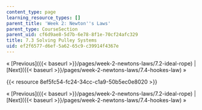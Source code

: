 ```yaml
---
content_type: page
learning_resource_types: []
parent_title: 'Week 2: Newton''s Laws'
parent_type: CourseSection
parent_uid: cf6d9ae8-5d7b-6e78-8f1e-70cf24afc329
title: 7.3 Solving Pulley Systems
uid: ef2f6577-d6ef-5a62-65c9-c39914f4367e
---
```


« [Previous]({{< baseurl >}}/pages/week-2-newtons-laws/7.2-ideal-rope) | [Next]({{< baseurl >}}/pages/week-2-newtons-laws/7.4-hookes-law) »

{{< resource 8ef5fc54-fc24-34cc-c1a9-50b5ec0e8020 >}}

« [Previous]({{< baseurl >}}/pages/week-2-newtons-laws/7.2-ideal-rope) | [Next]({{< baseurl >}}/pages/week-2-newtons-laws/7.4-hookes-law) »